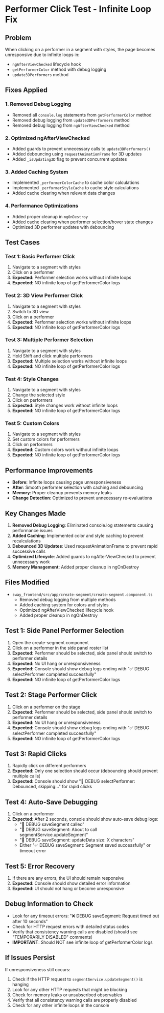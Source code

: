 # Performer Click Test - Infinite Loop Fix

## Problem
When clicking on a performer in a segment with styles, the page becomes unresponsive due to infinite loops in:
- `ngAfterViewChecked` lifecycle hook
- `getPerformerColor` method with debug logging
- `update3DPerformers` method

## Fixes Applied

### 1. **Removed Debug Logging**
- Removed all `console.log` statements from `getPerformerColor` method
- Removed debug logging from `update3DPerformers` method
- Removed debug logging from `ngAfterViewChecked` method

### 2. **Optimized ngAfterViewChecked**
- Added guards to prevent unnecessary calls to `update3DPerformers()`
- Added debouncing using `requestAnimationFrame` for 3D updates
- Added `_isUpdating3D` flag to prevent concurrent updates

### 3. **Added Caching System**
- Implemented `_performerColorCache` to cache color calculations
- Implemented `_performerStyleCache` to cache style calculations
- Added cache clearing when relevant data changes

### 4. **Performance Optimizations**
- Added proper cleanup in `ngOnDestroy`
- Added cache clearing when performer selection/hover state changes
- Optimized 3D performer updates with debouncing

## Test Cases

### Test 1: Basic Performer Click
1. Navigate to a segment with styles
2. Click on a performer
3. **Expected**: Performer selection works without infinite loops
4. **Expected**: NO infinite loop of getPerformerColor logs

### Test 2: 3D View Performer Click
1. Navigate to a segment with styles
2. Switch to 3D view
3. Click on a performer
4. **Expected**: Performer selection works without infinite loops
5. **Expected**: NO infinite loop of getPerformerColor logs

### Test 3: Multiple Performer Selection
1. Navigate to a segment with styles
2. Hold Shift and click multiple performers
3. **Expected**: Multiple selection works without infinite loops
4. **Expected**: NO infinite loop of getPerformerColor logs

### Test 4: Style Changes
1. Navigate to a segment with styles
2. Change the selected style
3. Click on performers
4. **Expected**: Style changes work without infinite loops
5. **Expected**: NO infinite loop of getPerformerColor logs

### Test 5: Custom Colors
1. Navigate to a segment with styles
2. Set custom colors for performers
3. Click on performers
4. **Expected**: Custom colors work without infinite loops
5. **Expected**: NO infinite loop of getPerformerColor logs

## Performance Improvements
- **Before**: Infinite loops causing page unresponsiveness
- **After**: Smooth performer selection with caching and debouncing
- **Memory**: Proper cleanup prevents memory leaks
- **Change Detection**: Optimized to prevent unnecessary re-evaluations

## Key Changes Made
1. **Removed Debug Logging**: Eliminated console.log statements causing performance issues
2. **Added Caching**: Implemented color and style caching to prevent recalculations
3. **Debounced 3D Updates**: Used requestAnimationFrame to prevent rapid successive calls
4. **Optimized Lifecycle**: Added guards to ngAfterViewChecked to prevent unnecessary work
5. **Memory Management**: Added proper cleanup in ngOnDestroy

## Files Modified
- `sway_frontend/src/app/create-segment/create-segment.component.ts`
  - Removed debug logging from multiple methods
  - Added caching system for colors and styles
  - Optimized ngAfterViewChecked lifecycle hook
  - Added proper cleanup in ngOnDestroy

## Test 1: Side Panel Performer Selection
1. Open the create-segment component
2. Click on a performer in the side panel roster list
3. **Expected**: Performer should be selected, side panel should switch to performer details
4. **Expected**: No UI hang or unresponsiveness
5. **Expected**: Console should show debug logs ending with "✅ DEBUG selectPerformer completed successfully"
6. **Expected**: NO infinite loop of getPerformerColor logs

## Test 2: Stage Performer Click
1. Click on a performer on the stage
2. **Expected**: Performer should be selected, side panel should switch to performer details
3. **Expected**: No UI hang or unresponsiveness
4. **Expected**: Console should show debug logs ending with "✅ DEBUG selectPerformer completed successfully"
5. **Expected**: NO infinite loop of getPerformerColor logs

## Test 3: Rapid Clicks
1. Rapidly click on different performers
2. **Expected**: Only one selection should occur (debouncing should prevent multiple calls)
3. **Expected**: Console should show "🔄 DEBUG selectPerformer: Debounced, skipping..." for rapid clicks

## Test 4: Auto-Save Debugging
1. Click on a performer
2. **Expected**: After 2 seconds, console should show auto-save debug logs:
   - "💾 DEBUG saveSegment called"
   - "💾 DEBUG saveSegment: About to call segmentService.updateSegment"
   - "💾 DEBUG saveSegment: updateData size: X characters"
   - Either "✅ DEBUG saveSegment: Segment saved successfully" or timeout error

## Test 5: Error Recovery
1. If there are any errors, the UI should remain responsive
2. **Expected**: Console should show detailed error information
3. **Expected**: UI should not hang or become unresponsive

## Debug Information to Check
- Look for any timeout errors: "❌ DEBUG saveSegment: Request timed out after 10 seconds"
- Check for HTTP request errors with detailed status codes
- Verify that consistency warning calls are disabled (should see "TEMPORARILY DISABLED" comments)
- **IMPORTANT**: Should NOT see infinite loop of getPerformerColor logs

## If Issues Persist
If unresponsiveness still occurs:
1. Check if the HTTP request to `segmentService.updateSegment()` is hanging
2. Look for any other HTTP requests that might be blocking
3. Check for memory leaks or unsubscribed observables
4. Verify that all consistency warning calls are properly disabled
5. Check for any other infinite loops in the console 